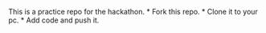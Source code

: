 This is a practice repo for the hackathon.
    * Fork this repo.
    * Clone it to your pc.
    * Add code and push it.
    